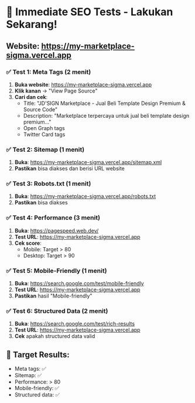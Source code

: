 # 🚀 Immediate SEO Tests - Lakukan Sekarang!

## Website: https://my-marketplace-sigma.vercel.app

### ✅ Test 1: Meta Tags (2 menit)
1. **Buka website**: https://my-marketplace-sigma.vercel.app
2. **Klik kanan** → "View Page Source"
3. **Cari dan cek**:
   - Title: "JD'SIGN Marketplace - Jual Beli Template Design Premium & Source Code"
   - Description: "Marketplace terpercaya untuk jual beli template design premium..."
   - Open Graph tags
   - Twitter Card tags

### ✅ Test 2: Sitemap (1 menit)
1. **Buka**: https://my-marketplace-sigma.vercel.app/sitemap.xml
2. **Pastikan** bisa diakses dan berisi URL website

### ✅ Test 3: Robots.txt (1 menit)
1. **Buka**: https://my-marketplace-sigma.vercel.app/robots.txt
2. **Pastikan** bisa diakses

### ✅ Test 4: Performance (3 menit)
1. **Buka**: https://pagespeed.web.dev/
2. **Test URL**: https://my-marketplace-sigma.vercel.app
3. **Cek score**:
   - Mobile: Target > 80
   - Desktop: Target > 90

### ✅ Test 5: Mobile-Friendly (1 menit)
1. **Buka**: https://search.google.com/test/mobile-friendly
2. **Test URL**: https://my-marketplace-sigma.vercel.app
3. **Pastikan** hasil "Mobile-friendly"

### ✅ Test 6: Structured Data (2 menit)
1. **Buka**: https://search.google.com/test/rich-results
2. **Test URL**: https://my-marketplace-sigma.vercel.app
3. **Cek** apakah structured data valid

## 🎯 Target Results:
- Meta tags: ✅
- Sitemap: ✅
- Performance: > 80
- Mobile-friendly: ✅
- Structured data: ✅
